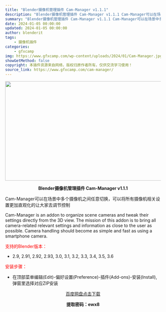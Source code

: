 ```yaml
---
title: "Blender摄像机管理插件 Cam-Manager v1.1.1"
description: "Blender摄像机管理插件 Cam-Manager v1.1.1 Cam-Manager可以在场景中多个摄像机之间任意切换，可以将所有摄像机相关设置更加直观化的让大家去调节控制 Cam-Manage..."
summary: "Blender摄像机管理插件 Cam-Manager v1.1.1 Cam-Manager可以在场景中多个摄像机之间任意切换，可以将所有摄像机相关设置更加直观化的让大家去调节控制 Cam-Manage..."
date: 2024-01-05 00:00:00
updated: 2024-01-05 00:00:00
author: blenderit
tags: 
    - 摄像机插件
categories:
    - gfxcamp
img: https://www.gfxcamp.com/wp-content/uploads/2024/01/Cam-Manager.jpg
showGetMethod: false
copyright: 本插件资源来自网络，版权归原作者所有，仅供交流学习使用！
source_link: https://www.gfxcamp.com/cam-manager/
---
```

<div><p><img decoding="async" class="aligncenter size-full wp-image-117588" src="https://www.gfxcamp.com/wp-content/uploads/2024/01/Cam-Manager.jpg" data-src="https://www.gfxcamp.com/wp-content/uploads/2024/01/Cam-Manager.jpg" alt="" width="640" height="320" data-srcset="https://www.gfxcamp.com/wp-content/uploads/2024/01/Cam-Manager.jpg 640w, https://www.gfxcamp.com/wp-content/uploads/2024/01/Cam-Manager-150x75.jpg 150w" data-sizes="(max-width: 640px) 100vw, 640px"></p><p style="text-align: center;"><strong>Blender摄像机管理插件 Cam-Manager v1.1.1</strong></p><p>Cam-Manager可以在场景中多个摄像机之间任意切换，可以将所有摄像机相关设置更加直观化的让大家去调节控制</p><p>Cam-Manager is an addon to organize scene cameras and tweak their settings directly from the 3D view. The mission of this addon is to bring all camera-related relevant settings and information as close to the user as possible. Camera handling should become as simple and fast as using a smartphone camera.</p><p style="text-align: left;"><span style="color: #ff0000;">支持的Blender版本：</span></p><ul>
<li style="text-align: left;">2.9, 2.91, 2.92, 2.93, 3.0, 3.1, 3.2, 3.3, 3.4, 3.5, 3.6</li>
</ul><p style="text-align: left;"><span style="color: #ff0000;">安装步骤：</span></p><ul>
<li>在顶部菜单编辑(Edit)-偏好设置(Preference)-插件(Add-ons)-安装(Install),弹窗里选择对应ZIP安装</li>
</ul><p style="text-align: center;"><a class="maxbutton-3 maxbutton maxbutton-baidu" target="_blank" rel="noopener" href="https://pan.baidu.com/s/10yRVdiVZwY9XRQbZDFL2-g?pwd=ewx8"><span class="mb-text">百度网盘点击下载</span></a></p><p style="text-align: center;"><strong>提取密码：ewx8</strong></p></div>